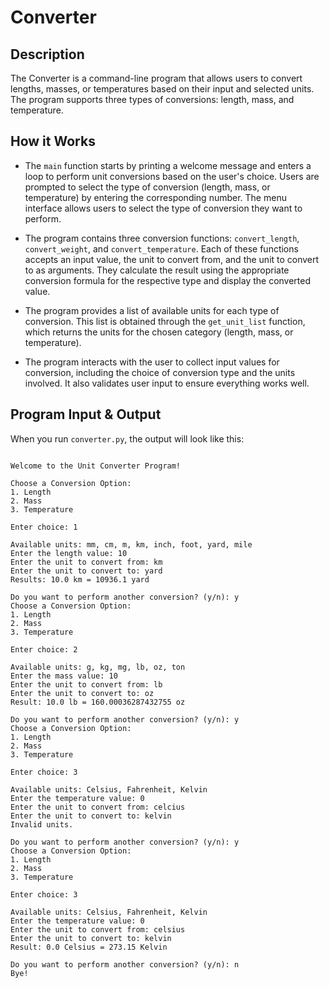 # Converter

## Description

The Converter is a command-line program that allows users to convert lengths, masses, or temperatures based on their input and selected units. The program supports three types of conversions: length, mass, and temperature.


## How it Works

- The <code>main</code> function starts by printing a welcome message and enters a loop to perform unit conversions based on the user's choice. Users are prompted to select the type of conversion (length, mass, or temperature) by entering the corresponding number. The menu interface allows users to select the type of conversion they want to perform.

- The program contains three conversion functions: <code>convert_length</code>, <code>convert_weight</code>, and <code>convert_temperature</code>. Each of these functions accepts an input value, the unit to convert from, and the unit to convert to as arguments. They calculate the result using the appropriate conversion formula for the respective type and display the converted value.

- The program provides a list of available units for each type of conversion. This list is obtained through the <code>get_unit_list</code> function, which returns the units for the chosen category (length, mass, or temperature).

- The program interacts with the user to collect input values for conversion, including the choice of conversion type and the units involved. It also validates user input to ensure everything works well.


## Program Input & Output

When you run `converter.py`, the output will look like this:

```

Welcome to the Unit Converter Program!

Choose a Conversion Option:
1. Length
2. Mass
3. Temperature

Enter choice: 1

Available units: mm, cm, m, km, inch, foot, yard, mile
Enter the length value: 10
Enter the unit to convert from: km
Enter the unit to convert to: yard
Results: 10.0 km = 10936.1 yard

Do you want to perform another conversion? (y/n): y
Choose a Conversion Option:
1. Length
2. Mass
3. Temperature

Enter choice: 2

Available units: g, kg, mg, lb, oz, ton
Enter the mass value: 10
Enter the unit to convert from: lb
Enter the unit to convert to: oz
Result: 10.0 lb = 160.00036287432755 oz

Do you want to perform another conversion? (y/n): y
Choose a Conversion Option:
1. Length
2. Mass
3. Temperature

Enter choice: 3

Available units: Celsius, Fahrenheit, Kelvin
Enter the temperature value: 0      
Enter the unit to convert from: celcius
Enter the unit to convert to: kelvin
Invalid units.

Do you want to perform another conversion? (y/n): y
Choose a Conversion Option:
1. Length
2. Mass
3. Temperature

Enter choice: 3

Available units: Celsius, Fahrenheit, Kelvin
Enter the temperature value: 0
Enter the unit to convert from: celsius
Enter the unit to convert to: kelvin
Result: 0.0 Celsius = 273.15 Kelvin

Do you want to perform another conversion? (y/n): n
Bye!
```